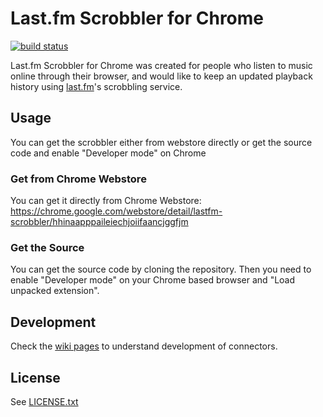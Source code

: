 # Last.fm Scrobbler for Chrome

[![build status](https://api.travis-ci.org/david-sabata/web-scrobbler.svg)](https://travis-ci.org/david-sabata/web-scrobbler/)

Last.fm Scrobbler for Chrome was created for people who listen to music
online through their browser, and would like to keep an updated playback
history using [last.fm](http://www.last.fm/)'s scrobbling service.

## Usage
You can get the scrobbler either from webstore directly or get the source code and enable "Developer mode" on Chrome

### Get from Chrome Webstore
You can get it directly from Chrome Webstore: 
https://chrome.google.com/webstore/detail/lastfm-scrobbler/hhinaapppaileiechjoiifaancjggfjm

### Get the Source
You can get the source code by cloning the repository. Then you need to enable "Developer mode" on your Chrome based 
browser and "Load unpacked extension".

## Development
Check the [wiki pages](../../wiki) to understand development of connectors.

## License

See [LICENSE.txt](LICENSE.txt)
